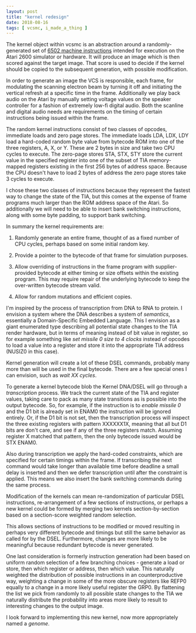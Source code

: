 ```yaml
---
layout: post
title: "kernel redesign"
date: 2018-08-16
tags: [ vcsmc, i_made_a_thing ]
---
```


The kernel object within vcsmc is an abstraction around a randomly-generated
set of [6502 machine instructions](http://www.6502.org/tutorials/6502opcodes.html)
intended for execution on the Atari 2600 simulator or hardware. It will produce
an image which is then scored against the target image. That score is used to
decide if the kernel should be copied to the subsequent generation, with
possible modification.

In order to generate an image the VCS is responsible, each frame, for modulating
the scanning electron beam by turning it off and initiating the vertical refresh
at a specific time in the frame. Additionally we play back audio on the Atari
by manually setting voltage values on the speaker controller for a fashion of
extremely low-fi digital audio. Both the scanline and digital audio needs are
requirements on the timing of certain instructions being issued within the
frame.

The random kernel instructions consist of two classes of opcodes, immediate loads
and zero page stores. The immediate loads LDA, LDX, LDY load a hard-coded random
byte value from bytecode ROM into one of the three registers, A, X, or Y. These
are 2 bytes in size and take two CPU cycles to execute. The zero-page stores
STA, STX, STY store the current value in the specified register into one of the
subset of TIA memory-mapped registers existing in the first 256 bytes of address
space. Because the CPU doesn't have to load 2 bytes of address the zero page
stores take 3 cycles to execute.

I chose these two classes of instructions because they represent the fastest
way to change the state of the TIA, but this comes at the expense of frame
programs much larger than the ROM address space of the Atari. So additionally
we will need to be able to insert bank switching instructions, along with some
byte padding, to support bank switching.

In summary the kernel requirements are:

1. Randomly generate an entire frame, thought of as a fixed number of CPU cycles,
perhaps based on some initial random key.

2. Provide a pointer to the bytecode of that frame for simulation purposes.

3. Allow overriding of instructions in the frame program with supplier-provided
bytecode at either timing or size offsets within the existing program. This may
require repair of the underlying bytecode to keep the over-written bytecode
stream valid.

4. Allow for random mutations and efficient copies.

I'm inspired by the process of transcription from DNA to RNA to protein.
I envision a system where the DNA describes a system of *semantics*, essentially
a Domain-Specific Embedded Language. This I envision as a giant enumerated type
describing all potential state changes to the TIA render hardware, but in terms
of meaning instead of bit value in register, so for example something like
*set missile 0 size to 4 clocks* instead of opcodes to load a value into a
register and store it into the appropriate TIA address (NUSIZ0 in this case).

Kernel generation will create a lot of these DSEL commands, probably many more
than will be used in the final bytecode. There are a few special ones I can
envision, such as *wait XX cycles*.

To generate a kernel bytecode blob the Kernel DNA/DSEL will go through a
*transcription* process. We track the current state of the TIA and register
values, taking care to pack as many state transitions as is possible into the
output bytecode. So, for example, if the instruction is to *enable missile 0*
and the D1 bit is already set in ENAM0 the instruction will be ignored entirely.
Or, if the D1 bit is not set, then the transcription process will inspect the
three existing registers with pattern XXXXXX1X, meaning that all but D1 bits
are don't care, and see if any of the three registers match. Assuming register X
matched that pattern, then the only bytecode issued would be STX ENAM0.

Also during transcription we apply the hard-coded constraints, which are
specified for certain timings within the frame. If transcribing the next
command would take longer than available time before deadline a small delay
is inserted and then we defer transcription until after the constraint is
applied. This means we also insert the bank switching commands during the same
process.

Modification of the kernels can mean re-randomization of particular DSEL
instructions, re-arrangement of a few sections of instructions, or perhaps
a new kernel could be formed by merging two kernels section-by-section based
on a section-score weighted random selection.

This allows sections of instructions to be modified or moved resulting in
perhaps very different bytecode and timings but still the same behavior as
called for by the DSEL. Furthermore, changes are more likely to be meaningful
because redundant bytecode is never generated.

One last consideration is formerly  instruction generation had been based on
uniform random selection of a few branching choices - generate a load or store,
then which register or address, then which value. This naturally weighted the
distribution of possible instructions in an counterproductive way, weighting a
change in some of the more obscure registers like REFP0 equally to a change in
a more likely useful register the GRP0. By flattening the list we pick from
randomly to all possible state changes to the TIA we naturally distribute the
probability into areas more likely to result to interesting changes to the
output image.

I look forward to implementing this new kernel, now more appropriately named
a *genome*.
